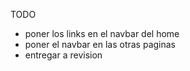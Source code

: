 TODO
- poner los links en el navbar del home
- poner el navbar en las otras paginas
- entregar a revision